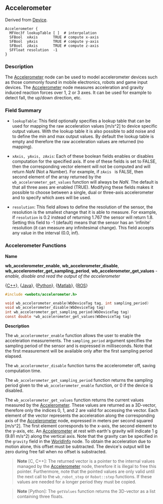 ## Accelerometer

Derived from [Device](device.md).

```
Accelerometer {
  MFVec3f lookupTable [ ]  # interpolation
  SFBool  xAxis       TRUE # compute x-axis
  SFBool  yAxis       TRUE # compute y-axis
  SFBool  zAxis       TRUE # compute z-axis
  SFFloat resolution  -1
}
```

### Description

The [Accelerometer](#accelerometer) node can be used to model accelerometer
devices such as those commonly found in mobile electronics, robots and game
input devices. The [Accelerometer](#accelerometer) node measures acceleration
and gravity induced reaction forces over 1, 2 or 3 axes. It can be used for
example to detect fall, the up/down direction, etc.

### Field Summary

- `lookupTable`: This field optionally specifies a lookup table that can be used
for mapping the raw acceleration values [m/s^2] to device specific output
values. With the lookup table it is also possible to add noise and to define the
min and max output values. By default the lookup table is empty and therefore
the raw acceleration values are returned (no mapping).

- `xAxis, yAxis, zAxis`: Each of these boolean fields enables or disables
computation for the specified axis. If one of these fields is set to FALSE, then
the corresponding vector element will not be computed and will return *NaN* (Not
a Number). For example, if  `zAxis ` is FALSE, then second element of the array
returned by the `wb_accelerometer_get_values` function will always be *NaN*. The default is that
all three axes are enabled (TRUE). Modifying these fields makes it possible to
choose between a single, dual or three-axis accelerometer and to specify which
axes will be used.

- `resolution`: This field allows to define the resolution of the sensor, the
resolution is the smallest change that it is able to measure. For example, if
`resolution` is 0.2 instead of returning 1.767 the sensor will return 1.8.
Setting this field to -1 (default) means that the sensor has an 'infinite'
resolution (it can measure any infinitesimal change). This field accepts any
value in the interval (0.0, inf).

### Accelerometer Functions

**Name**

**wb\_accelerometer\_enable**, **wb\_accelerometer\_disable**, **wb\_accelerometer\_get\_sampling\_period**, **wb\_accelerometer\_get\_values** - *enable, disable and read the output of the accelerometer*

{[C++](cpp-api.md#cpp_accelerometer)}, {[Java](java-api.md#java_accelerometer)}, {[Python](python-api.md#python_accelerometer)}, {[Matlab](matlab-api.md#matlab_accelerometer)}, {[ROS](ros-api.md)}

```c
#include <webots/accelerometer.h>

void wb_accelerometer_enable(WbDeviceTag tag, int sampling_period)
void wb_accelerometer_disable(WbDeviceTag tag)
int wb_accelerometer_get_sampling_period(WbDeviceTag tag)
const double *wb_accelerometer_get_values(WbDeviceTag tag)
```

**Description**

The `wb_accelerometer_enable` function allows the user to enable the acceleration measurements.
The `sampling_period` argument specifies the sampling period of the sensor and is expressed in milliseconds.
Note that the first measurement will be available only after the first sampling period elapsed.

The `wb_accelerometer_disable` function turns the accelerometer off, saving
computation time.

The `wb_accelerometer_get_sampling_period` function returns the sampling period given to the `wb_accelerometer_enable` function, or 0 if the device is disabled.

The `wb_accelerometer_get_values` function returns the current values measured
by the [Accelerometer](#accelerometer). These values are returned as a
3D-vector, therefore only the indices 0, 1, and 2 are valid for accessing the
vector. Each element of the vector represents the acceleration along the
corresponding axis of the [Accelerometer](#accelerometer) node, expressed in
meters per second squared [m/s^2]. The first element corresponds to the x-axis,
the second element to the y-axis, etc. An [Accelerometer](#accelerometer) at
rest with earth's gravity will indicate 1 g (9.81 m/s^2) along the vertical
axis. Note that the gravity can be specified in the `gravity` field in the
[WorldInfo](worldinfo.md) node. To obtain the acceleration due to motion alone,
this offset must be subtracted. The device's output will be zero during free
fall when no offset is substracted.

> **Note** [C, C++]:
The returned vector is a pointer to the internal values managed by the
[Accelerometer](#accelerometer) node, therefore it is illegal to free this
pointer. Furthermore, note that the pointed values are only valid until the next
call to the `wb_robot_step` or `Robot::step` functions. If these values are needed for a
longer period they must be copied.

<!-- -->

> **Note** [Python]:
The `getValues` function returns the 3D-vector as a list containing three floats.
